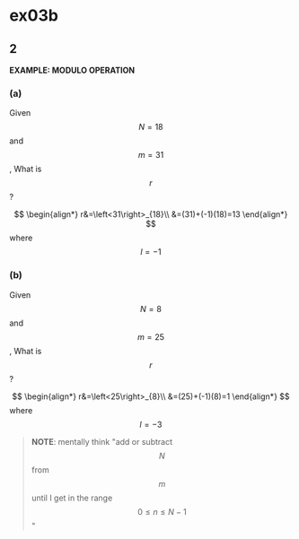 # ex03b

## 2
__EXAMPLE: MODULO OPERATION__

### (a)
Given $$N=18$$ and $$m=31$$, What is $$r$$?

$$
\begin{align*}
r&=\left<31\right>_{18}\\
&=(31)+(-1)(18)=13
\end{align*}
$$
where $$l=-1$$

### (b)
Given $$N=8$$ and $$m=25$$, What is $$r$$?

$$
\begin{align*}
r&=\left<25\right>_{8}\\
&=(25)+(-1)(8)=1
\end{align*}
$$
where $$l=-3$$

> __NOTE__: mentally think "add or subtract $$N$$ from $$m$$ until I get in the range $$0\leq{n}\leq{N}-1$$"
